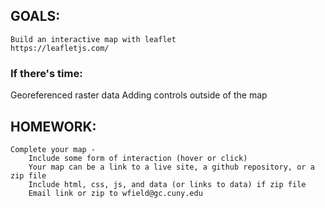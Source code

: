## GOALS:
    Build an interactive map with leaflet  
    https://leafletjs.com/  

### If there's time:
Georeferenced raster data
Adding controls outside of the map


 

## HOMEWORK:
    Complete your map - 
        Include some form of interaction (hover or click)  
        Your map can be a link to a live site, a github repository, or a zip file 
        Include html, css, js, and data (or links to data) if zip file  
        Email link or zip to wfield@gc.cuny.edu  